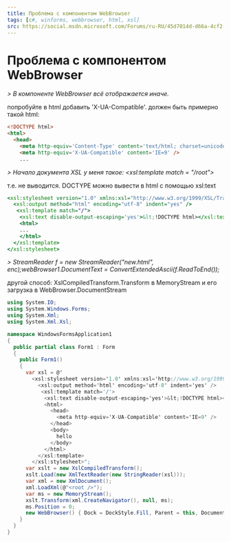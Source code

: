 ```yaml
---
title: Проблема с компонентом WebBrowser
tags: [c#, winforms, webbrowser, html, xsl]
src: https://social.msdn.microsoft.com/Forums/ru-RU/45d7014d-d66a-4cf2-ac59-9cadd7c6b397/-webbrowser?forum=programminglanguageru
---
```

# Проблема с компонентом WebBrowser
*> В компоненте WebBrowser всё отображается иначе.*

попробуйте в html добавить 'X-UA-Compatible'. должен быть примерно такой html:
```html
<!DOCTYPE html>
<html>
  <head>
    <meta http-equiv='Content-Type' content='text/html; charset=unicode' />
    <meta http-equiv='X-UA-Compatible' content='IE=9' /> 
    ...
```

*> Начало документа XSL у меня такое: <xsl:template match = "/root"><html charset="utf-8">*

т.е. <!DOCTYPE html> не выводится.
DOCTYPE можно вывести в html с помощью xsl:text
```xsl
<xsl:stylesheet version="1.0" xmlns:xsl="http://www.w3.org/1999/XSL/Transform"> 
  <xsl:output method="html" encoding="utf-8" indent="yes" /> 
   <xsl:template match="/"> 
    <xsl:text disable-output-escaping='yes'>&lt;!DOCTYPE html></xsl:text> 
    <html> 
    ... 
    </html> 
  </xsl:template> 
</xsl:stylesheet> 
```

*> StreamReader f = new StreamReader("new.html", enc);webBrowser1.DocumentText = ConvertExtendedAscii(f.ReadToEnd());*

другой способ: XslCompiledTransform.Transform в MemoryStream и его загрузка в WebBrowser.DocumentStream 
```c#
using System.IO;
using System.Windows.Forms;
using System.Xml;
using System.Xml.Xsl;

namespace WindowsFormsApplication1
{
  public partial class Form1 : Form
  {
    public Form1()
    {
      var xsl = @"
        <xsl:stylesheet version='1.0' xmlns:xsl='http://www.w3.org/1999/XSL/Transform'> 
          <xsl:output method='html' encoding='utf-8' indent='yes' /> 
           <xsl:template match='/'> 
            <xsl:text disable-output-escaping='yes'>&lt;!DOCTYPE html></xsl:text> 
            <html> 
              <head>
                <meta http-equiv='X-UA-Compatible' content='IE=9' /> 
              </head>
              <body>
                hello
              </body>
            </html> 
          </xsl:template> 
        </xsl:stylesheet>";
      var xslt = new XslCompiledTransform();
      xslt.Load(new XmlTextReader(new StringReader(xsl)));
      var xml = new XmlDocument();
      xml.LoadXml(@"<root />");
      var ms = new MemoryStream();
      xslt.Transform(xml.CreateNavigator(), null, ms);
      ms.Position = 0;
      new WebBrowser() { Dock = DockStyle.Fill, Parent = this, DocumentStream = ms };
    }
  }
}
```

